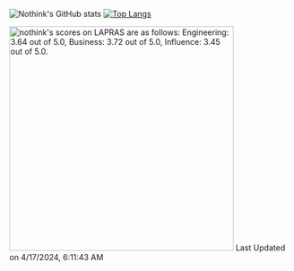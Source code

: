![Nothink's GitHub stats](https://github-readme-stats.vercel.app/api?username=nothink&count_private=true&show_icons=true&theme=nord)
[![Top Langs](https://github-readme-stats.vercel.app/api/top-langs/?username=nothink&layout=compact&count_private=true&show_icons=true&theme=nord)](https://github.com/anuraghazra/github-readme-stats)

<!--START_SECTION:lapras-card-->
<p ><a href="https://lapras.com/public/nothink" target="_blank" rel="noopener noreferrer"><img alt="nothink's scores on LAPRAS are as follows: Engineering: 3.64 out of 5.0, Business: 3.72 out of 5.0, Influence: 3.45 out of 5.0." src="https://lapras-card-generator.vercel.app/api/svg?e=3.64&b=3.72&i=3.45&b1=%23020E27&b2=%230E5593&i1=%23030E21&i2=%231688BF&l=en" width="400" ></a>  
Last Updated on 4/17/2024, 6:11:43 AM</p>
<!--END_SECTION:lapras-card-->
